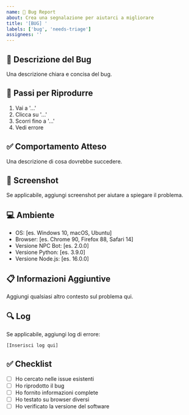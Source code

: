 ```yaml
---
name: 🐛 Bug Report
about: Crea una segnalazione per aiutarci a migliorare
title: '[BUG] '
labels: ['bug', 'needs-triage']
assignees: ''
---
```


## 🐛 Descrizione del Bug
Una descrizione chiara e concisa del bug.

## 🔄 Passi per Riprodurre
1. Vai a '...'
2. Clicca su '...'
3. Scorri fino a '...'
4. Vedi errore

## ✅ Comportamento Atteso
Una descrizione di cosa dovrebbe succedere.

## 📸 Screenshot
Se applicabile, aggiungi screenshot per aiutare a spiegare il problema.

## 💻 Ambiente
 - OS: [es. Windows 10, macOS, Ubuntu]
 - Browser: [es. Chrome 90, Firefox 88, Safari 14]
 - Versione NPC Bot: [es. 2.0.0]
 - Versione Python: [es. 3.9.0]
 - Versione Node.js: [es. 16.0.0]

## 📋 Informazioni Aggiuntive
Aggiungi qualsiasi altro contesto sul problema qui.

## 🔍 Log
Se applicabile, aggiungi log di errore:

```
[Inserisci log qui]
```

## ✅ Checklist
- [ ] Ho cercato nelle issue esistenti
- [ ] Ho riprodotto il bug
- [ ] Ho fornito informazioni complete
- [ ] Ho testato su browser diversi
- [ ] Ho verificato la versione del software 
